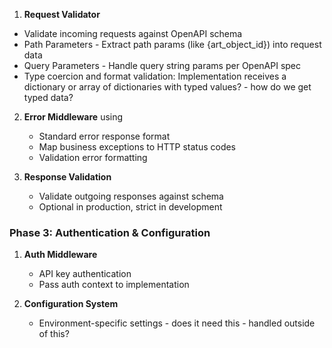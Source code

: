 1. **Request Validator** 
 - Validate incoming requests against OpenAPI schema
 - Path Parameters - Extract path params (like {art_object_id}) into request data
 - Query Parameters - Handle query string params per OpenAPI spec
 - Type coercion and format validation: Implementation receives a dictionary or array of dictionaries with typed values?  - how do we get typed data?

2. **Error Middleware** using 
   - Standard error response format
   - Map business exceptions to HTTP status codes
   - Validation error formatting

3. **Response Validation**
   - Validate outgoing responses against schema
   - Optional in production, strict in development

### Phase 3: Authentication & Configuration
1. **Auth Middleware** 
   - API key authentication  
   - Pass auth context to implementation

2. **Configuration System**
   - Environment-specific settings - does it need this - handled outside of this?

